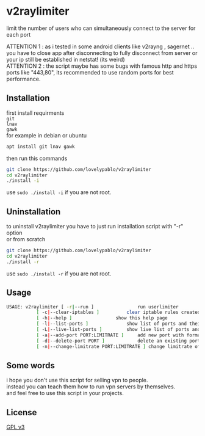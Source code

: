 # v2raylimiter

limit the number of users who can simultaneously connect to the server for each port  

ATTENTION 1 : as i tested in some android clients like v2rayng , sagernet .. you have to close app after disconnecting to fully disconnect from server or your ip still be established in netstat! (its weird)  
ATTENTION 2 : the script maybe has some bugs with famous http and https ports like "443,80", its recommended to use random ports for best performance.  
## Installation
first install requirments  
`git`  
`lnav`  
`gawk`  
for example in debian or ubuntu  
```bash
apt install git lnav gawk
```
then run this commands

```bash
git clone https://github.com/lovelypablo/v2raylimiter
cd v2raylimiter
./install -i
```
use `sudo ./install -i` if you are not root.  
## Uninstallation
to uninstall v2raylimiter you have to just run installation script with "-r" option  
or from scratch  
```bash
git clone https://github.com/lovelypablo/v2raylimiter
cd v2raylimiter
./install -r
```
use `sudo ./install -r` if you are not root.
## Usage

```bash
USAGE: v2raylimiter [ -r|--run ] 				run userlimiter
		   [ -c|--clear-iptables ] 			clear iptable rules created by userlimiter
		   [ -h|--help ] 				show this help page
		   [ -l|--list-ports ]				show list of ports and their info
		   [ -L|--live-list-ports ]			show live list of ports and their info
		   [ -a|--add-port PORT:LIMITRATE ]		add new port with format PORT:LIMITRATE
		   [ -d|--delete-port PORT ]			delete an existing port from list
		   [ -n|--change-limitrate PORT:LIMITRATE ]	change limitrate of a port with format PORT:LIMITRATE
```

## Some words
i hope you don't use this script for selling vpn to people.  
instead you can teach them how to run vpn servers by themselves.  
and feel free to use this script in your projects.
## License

[GPL v3](https://www.gnu.org/licenses/gpl-3.0.en.html)
